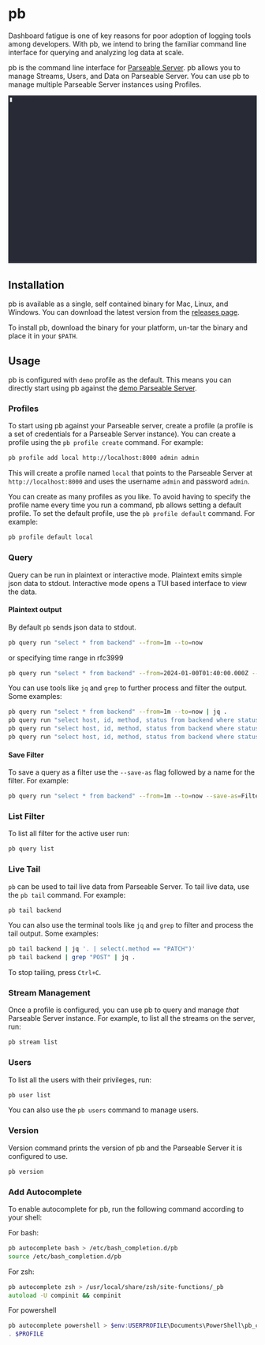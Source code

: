 # pb

Dashboard fatigue is one of key reasons for poor adoption of logging tools among developers. With pb, we intend to bring the familiar command line interface for querying and analyzing log data at scale.

pb is the command line interface for [Parseable Server](https://github.com/parseablehq/parseable). pb allows you to manage Streams, Users, and Data on Parseable Server. You can use pb to manage multiple Parseable Server instances using Profiles.

![pb](https://github.com/parseablehq/.github/blob/main/images/pb/pb.gif?raw=true)

## Installation

pb is available as a single, self contained binary for Mac, Linux, and Windows. You can download the latest version from the [releases page](https://github.com/parseablehq/pb/releases/latest).

To install pb, download the binary for your platform, un-tar the binary and place it in your `$PATH`.

## Usage

pb is configured with `demo` profile as the default. This means you can directly start using pb against the [demo Parseable Server](https://demo.parseable.com).

### Profiles

To start using pb against your Parseable server, create a profile (a profile is a set of credentials for a Parseable Server instance). You can create a profile using the `pb profile create` command. For example:

```bash
pb profile add local http://localhost:8000 admin admin
```

This will create a profile named `local` that points to the Parseable Server at `http://localhost:8000` and uses the username `admin` and password `admin`.

You can create as many profiles as you like. To avoid having to specify the profile name every time you run a command, pb allows setting a default profile. To set the default profile, use the `pb profile default` command. For example:

```bash
pb profile default local
```

### Query

Query can be run in plaintext or interactive mode. Plaintext emits simple json data to stdout. Interactive mode opens a TUI based interface to view the data.

#### Plaintext output

By default `pb` sends json data to stdout.

```bash
pb query run "select * from backend" --from=1m --to=now
```

or specifying time range in rfc3999

```bash
pb query run "select * from backend" --from=2024-01-00T01:40:00.000Z --to=2024-01-00T01:55:00.000Z
```

You can use tools like `jq` and `grep` to further process and filter the output. Some examples:

```bash
pb query run "select * from backend" --from=1m --to=now | jq .
pb query run "select host, id, method, status from backend where status = 500" --from=1m --to=now | jq . > 500.json
pb query run "select host, id, method, status from backend where status = 500" | jq '. | select(.method == "PATCH")'
pb query run "select host, id, method, status from backend where status = 500" --from=1m --to=now | grep "POST" | jq . | less
```

#### Save Filter

To save a query as a filter use the `--save-as` flag followed by a name for the filter. For example:

```bash
pb query run "select * from backend" --from=1m --to=now --save-as=FilterName
```

### List Filter

To list all filter for the active user run:

```bash
pb query list
```

### Live Tail

`pb` can be used to tail live data from Parseable Server. To tail live data, use the `pb tail` command. For example:

```bash
pb tail backend
```

You can also use the terminal tools like `jq` and `grep` to filter and process the tail output. Some examples:

```bash
pb tail backend | jq '. | select(.method == "PATCH")'
pb tail backend | grep "POST" | jq .
```

To stop tailing, press `Ctrl+C`.

### Stream Management

Once a profile is configured, you can use pb to query and manage _that_ Parseable Server instance. For example, to list all the streams on the server, run:

```bash
pb stream list
```

### Users

To list all the users with their privileges, run:

```bash
pb user list
```

You can also use the `pb users` command to manage users.

### Version

Version command prints the version of pb and the Parseable Server it is configured to use.

```bash
pb version
```

### Add Autocomplete

To enable autocomplete for pb, run the following command according to your shell:

For bash:

```bash
pb autocomplete bash > /etc/bash_completion.d/pb
source /etc/bash_completion.d/pb
```

For zsh:

```zsh
pb autocomplete zsh > /usr/local/share/zsh/site-functions/_pb
autoload -U compinit && compinit
```

For powershell

```powershell
pb autocomplete powershell > $env:USERPROFILE\Documents\PowerShell\pb_complete.ps1
. $PROFILE
```

